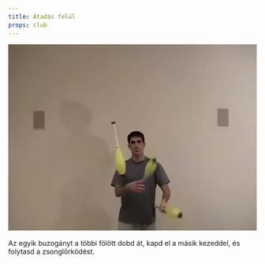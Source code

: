 ```yaml
---
title: Átadás felül
props: club
---
```


![Átadás felül](/site/videos/poster/cluboverthetop.jpg)

Az egyik buzogányt a többi fölött dobd át, kapd el a másik kezeddel, és folytasd a zsonglőrködést.

